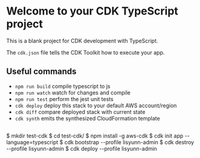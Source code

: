 # Welcome to your CDK TypeScript project

This is a blank project for CDK development with TypeScript.

The `cdk.json` file tells the CDK Toolkit how to execute your app.

## Useful commands

* `npm run build`   compile typescript to js
* `npm run watch`   watch for changes and compile
* `npm run test`    perform the jest unit tests
* `cdk deploy`      deploy this stack to your default AWS account/region
* `cdk diff`        compare deployed stack with current state
* `cdk synth`       emits the synthesized CloudFormation template

## 
$ mkdir test-cdk
$ cd test-cdk/
$ npm install -g aws-cdk
$ cdk init app --language=typescript
$ cdk bootstrap --profile lisyunn-admin
$ cdk destroy --profile lisyunn-admin
$ cdk deploy --profile lisyunn-admin